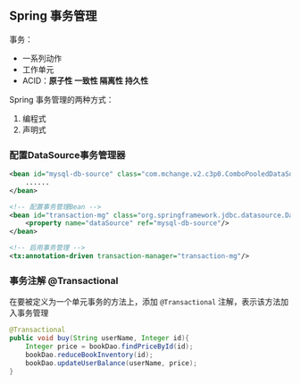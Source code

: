 ## Spring 事务管理

事务：

- 一系列动作
- 工作单元
- ACID：**原子性    一致性    隔离性    持久性**

Spring 事务管理的两种方式：

1. 编程式
2. 声明式



### 配置DataSource事务管理器

```xml
<bean id="mysql-db-source" class="com.mchange.v2.c3p0.ComboPooledDataSource">
	......
</bean>

<!-- 配置事务管理Bean -->
<bean id="transaction-mg" class="org.springframework.jdbc.datasource.DataSourceTransactionManager">
	<property name="dataSource" ref="mysql-db-source"/>
</bean>

<!-- 启用事务管理 -->
<tx:annotation-driven transaction-manager="transaction-mg"/>
```

### 事务注解 @Transactional

在要被定义为一个单元事务的方法上，添加 `@Transactional` 注解，表示该方法加入事务管理

```java
@Transactional
public void buy(String userName, Integer id){
    Integer price = bookDao.findPriceById(id);
    bookDao.reduceBookInventory(id);
    bookDao.updateUserBalance(userName, price);
}
```

